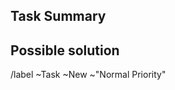 ## Task Summary
<!--- Provide a general summary for the task -->

## Possible solution 
<!--- Not obligatory, quick brainstorm for possible implementation/sollution use @user to mention a specific user-->

/label ~Task ~New ~"Normal Priority"
